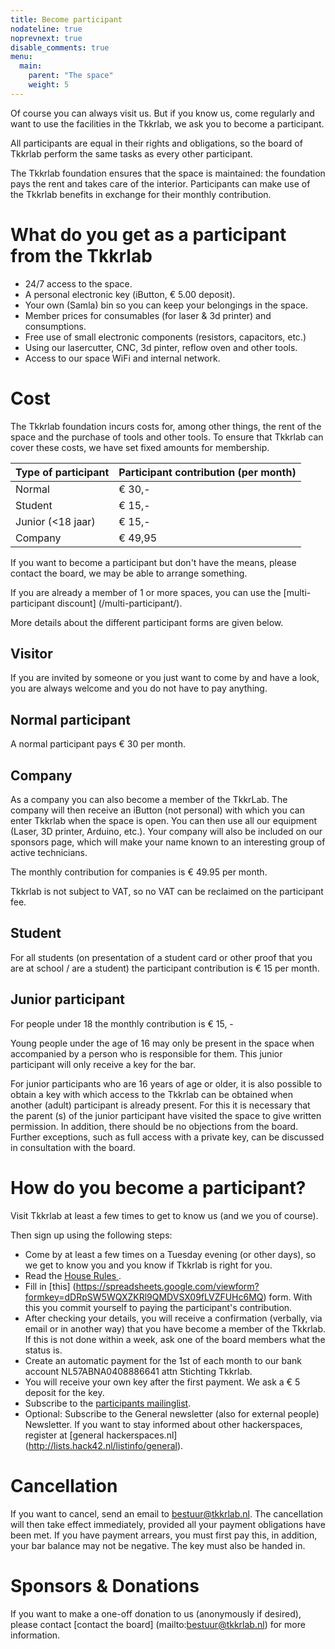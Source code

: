 ```yaml
---
title: Become participant
nodateline: true
noprevnext: true
disable_comments: true
menu:
  main:
    parent: "The space"
    weight: 5
---
```


Of course you can always visit us. But if you know us, come regularly and want to use the facilities in the Tkkrlab, we ask you to become a participant.

All participants are equal in their rights and obligations, so the board of Tkkrlab  perform the same tasks as every other participant.

The Tkkrlab foundation ensures that the space is maintained: the foundation pays the rent and takes care of the interior. Participants can make use of the Tkkrlab benefits in exchange for their monthly contribution.

# What do you get as a participant from the Tkkrlab
 - 24/7 access to the space.
 - A personal electronic key (iButton, € 5.00 deposit).
 - Your own (Samla) bin so you can keep your belongings in the space.
 - Member prices for consumables (for laser & 3d printer) and consumptions.
 - Free use of small electronic components (resistors, capacitors, etc.)
 - Using our lasercutter, CNC, 3d pinter, reflow oven and other tools.
 - Access to our space WiFi and internal network.

# Cost

The Tkkrlab foundation incurs costs for, among other things, the rent of the space and the purchase of tools and other tools. To ensure that Tkkrlab can cover these costs, we have set fixed amounts for membership.

| Type of participant | Participant contribution (per month) |
|------------------------------------------|--------------------------------|
| Normal                                   | € 30,-                         |
| Student                                  | € 15,-                         |
| Junior (<18 jaar)                        | € 15,-                         |
| Company                                  | € 49,95                        |


If you want to become a participant but don't have the means, please contact the board, we may be able to arrange something.

If you are already a member of 1 or more spaces, you can use the [multi-participant discount] (/multi-participant/).

More details about the different participant forms are given below.

## Visitor

If you are invited by someone or you just want to come by and have a look, you are always welcome and you do not have to pay anything.

## Normal participant
A normal participant pays € 30 per month.

## Company

As a company you can also become a member of the TkkrLab. The company will then receive an iButton (not personal) with which you can enter Tkkrlab when the space is open. You can then use all our equipment (Laser, 3D printer, Arduino, etc.). Your company will also be included on our sponsors page, which will make your name known to an interesting group of active technicians.

The monthly contribution for companies is € 49.95 per month.

Tkkrlab is not subject to VAT, so no VAT can be reclaimed on the participant fee.

## Student
For all students (on presentation of a student card or other proof that you are at school / are a student) the participant contribution is € 15 per month.


## Junior participant
For people under 18 the monthly contribution is € 15, -

Young people under the age of 16 may only be present in the space when accompanied by a person who is responsible for them. This junior participant will only receive a key for the bar.

For junior participants who are 16 years of age or older, it is also possible to obtain a key with which access to the Tkkrlab can be obtained when another (adult) participant is already present.
For this it is necessary that the parent (s) of the junior participant have visited the space to give written permission. In addition, there should be no objections from the board.
Further exceptions, such as full access with a private key, can be discussed in consultation with the board.


# How do you become a participant?

Visit Tkkrlab at least a few times to get to know us (and we you of course).

Then sign up using the following steps:

 - Come by at least a few times on a Tuesday evening (or other days), so we get to know you and you know if Tkkrlab is right for you.
 - Read the <a href="/en/huisregels/" target="_blank"> House Rules </a>.
 - Fill in [this] (https://spreadsheets.google.com/viewform?formkey=dDRpSW5WQXZKRl9QMDVSX09fLVZFUHc6MQ) form. With this you commit yourself to paying the participant's contribution.
 - After checking your details, you will receive a confirmation (verbally, via email or in another way) that you have become a member of the Tkkrlab. If this is not done within a week, ask one of the board members what the status is.
 - Create an automatic payment for the 1st of each month to our bank account NL57ABNA0408886641 attn Stichting Tkkrlab.
 - You will receive your own key after the first payment. We ask a € 5 deposit for the key.
 - Subscribe to the [participants mailinglist](http://tkkrlab.nl/mailman/listinfo/members_tkkrlab.nl).
  - Optional: Subscribe to the General newsletter (also for external people) Newsletter. If you want to stay informed about other hackerspaces, register at [general hackerspaces.nl] (http://lists.hack42.nl/listinfo/general).

# Cancellation

If you want to cancel, send an email to bestuur@tkkrlab.nl. The cancellation will then take effect immediately, provided all your payment obligations have been met. If you have payment arrears, you must first pay this, in addition, your bar balance may not be negative. The key must also be handed in.

# Sponsors & Donations
If you want to make a one-off donation to us (anonymously if desired), please contact [contact the board] (mailto:bestuur@tkkrlab.nl) for more information.